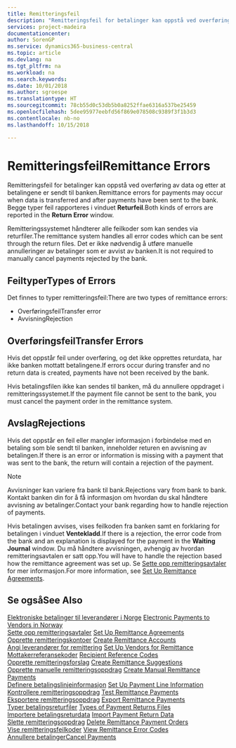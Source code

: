 ```yaml
---
title: Remitteringsfeil
description: "Remitteringsfeil for betalinger kan oppstå ved overføring av data og etter at betalingene er sendt til banken. Begge typer feil rapporteres i vinduet **Returfeil**."
services: project-madeira
documentationcenter: 
author: SorenGP
ms.service: dynamics365-business-central
ms.topic: article
ms.devlang: na
ms.tgt_pltfrm: na
ms.workload: na
ms.search.keywords: 
ms.date: 10/01/2018
ms.author: sgroespe
ms.translationtype: HT
ms.sourcegitcommit: 78cb55d0c53db5b0a8252ffae6316a537be25459
ms.openlocfilehash: 5dee95977eebfd56f869e078508c9389f3f1b3d3
ms.contentlocale: nb-no
ms.lasthandoff: 10/15/2018

---
```

# <a name="remittance-errors"></a><span data-ttu-id="da416-104">Remitteringsfeil</span><span class="sxs-lookup"><span data-stu-id="da416-104">Remittance Errors</span></span>
<span data-ttu-id="da416-105">Remitteringsfeil for betalinger kan oppstå ved overføring av data og etter at betalingene er sendt til banken.</span><span class="sxs-lookup"><span data-stu-id="da416-105">Remittance errors for payments may occur when data is transferred and after payments have been sent to the bank.</span></span> <span data-ttu-id="da416-106">Begge typer feil rapporteres i vinduet **Returfeil**.</span><span class="sxs-lookup"><span data-stu-id="da416-106">Both kinds of errors are reported in the **Return Error** window.</span></span>  

<span data-ttu-id="da416-107">Remitteringssystemet håndterer alle feilkoder som kan sendes via returfiler.</span><span class="sxs-lookup"><span data-stu-id="da416-107">The remittance system handles all error codes which can be sent through the return files.</span></span> <span data-ttu-id="da416-108">Det er ikke nødvendig å utføre manuelle annulleringer av betalinger som er avvist av banken.</span><span class="sxs-lookup"><span data-stu-id="da416-108">It is not required to manually cancel payments rejected by the bank.</span></span>  

## <a name="types-of-errors"></a><span data-ttu-id="da416-109">Feiltyper</span><span class="sxs-lookup"><span data-stu-id="da416-109">Types of Errors</span></span>  
<span data-ttu-id="da416-110">Det finnes to typer remitteringsfeil:</span><span class="sxs-lookup"><span data-stu-id="da416-110">There are two types of remittance errors:</span></span>  

- <span data-ttu-id="da416-111">Overføringsfeil</span><span class="sxs-lookup"><span data-stu-id="da416-111">Transfer error</span></span>  
- <span data-ttu-id="da416-112">Avvisning</span><span class="sxs-lookup"><span data-stu-id="da416-112">Rejection</span></span>  

## <a name="transfer-errors"></a><span data-ttu-id="da416-113">Overføringsfeil</span><span class="sxs-lookup"><span data-stu-id="da416-113">Transfer Errors</span></span>  
<span data-ttu-id="da416-114">Hvis det oppstår feil under overføring, og det ikke opprettes returdata, har ikke banken mottatt betalingene.</span><span class="sxs-lookup"><span data-stu-id="da416-114">If errors occur during transfer and no return data is created, payments have not been received by the bank.</span></span>  

<span data-ttu-id="da416-115">Hvis betalingsfilen ikke kan sendes til banken, må du annullere oppdraget i remitteringssystemet.</span><span class="sxs-lookup"><span data-stu-id="da416-115">If the payment file cannot be sent to the bank, you must cancel the payment order in the remittance system.</span></span>  

## <a name="rejections"></a><span data-ttu-id="da416-116">Avslag</span><span class="sxs-lookup"><span data-stu-id="da416-116">Rejections</span></span>  
<span data-ttu-id="da416-117">Hvis det oppstår en feil eller mangler informasjon i forbindelse med en betaling som ble sendt til banken, inneholder returen en avvisning av betalingen.</span><span class="sxs-lookup"><span data-stu-id="da416-117">If there is an error or information is missing with a payment that was sent to the bank, the return will contain a rejection of the payment.</span></span>  

> [!NOTE]  
>  <span data-ttu-id="da416-118">Avvisninger kan variere fra bank til bank.</span><span class="sxs-lookup"><span data-stu-id="da416-118">Rejections vary from bank to bank.</span></span> <span data-ttu-id="da416-119">Kontakt banken din for å få informasjon om hvordan du skal håndtere avvisning av betalinger.</span><span class="sxs-lookup"><span data-stu-id="da416-119">Contact your bank regarding how to handle rejection of payments.</span></span>  

<span data-ttu-id="da416-120">Hvis betalingen avvises, vises feilkoden fra banken samt en forklaring for betalingen i vinduet **Ventekladd**.</span><span class="sxs-lookup"><span data-stu-id="da416-120">If there is a rejection, the error code from the bank and an explanation is displayed for the payment in the **Waiting Journal** window.</span></span> <span data-ttu-id="da416-121">Du må håndtere avvisningen, avhengig av hvordan remitteringsavtalen er satt opp.</span><span class="sxs-lookup"><span data-stu-id="da416-121">You will have to handle the rejection based how the remittance agreement was set up.</span></span> <span data-ttu-id="da416-122">Se [Sette opp remitteringsavtaler](how-to-set-up-remittance-agreements.md) for mer informasjon.</span><span class="sxs-lookup"><span data-stu-id="da416-122">For more information, see [Set Up Remittance Agreements](how-to-set-up-remittance-agreements.md).</span></span>  

## <a name="see-also"></a><span data-ttu-id="da416-123">Se også</span><span class="sxs-lookup"><span data-stu-id="da416-123">See Also</span></span>  
 <span data-ttu-id="da416-124">[Elektroniske betalinger til leverandører i Norge](electronic-payments-to-vendors-in-norway.md) </span><span class="sxs-lookup"><span data-stu-id="da416-124">[Electronic Payments to Vendors in Norway](electronic-payments-to-vendors-in-norway.md) </span></span>  
 <span data-ttu-id="da416-125">[Sette opp remitteringsavtaler](how-to-set-up-remittance-agreements.md) </span><span class="sxs-lookup"><span data-stu-id="da416-125">[Set Up Remittance Agreements](how-to-set-up-remittance-agreements.md) </span></span>  
 <span data-ttu-id="da416-126">[Opprette remitteringskontoer](how-to-create-remittance-accounts.md) </span><span class="sxs-lookup"><span data-stu-id="da416-126">[Create Remittance Accounts](how-to-create-remittance-accounts.md) </span></span>  
 <span data-ttu-id="da416-127">[Angi leverandører for remittering](how-to-set-up-vendors-for-remittance.md) </span><span class="sxs-lookup"><span data-stu-id="da416-127">[Set Up Vendors for Remittance](how-to-set-up-vendors-for-remittance.md) </span></span>  
 <span data-ttu-id="da416-128">[Mottakerreferansekoder](recipient-reference-codes.md) </span><span class="sxs-lookup"><span data-stu-id="da416-128">[Recipient Reference Codes](recipient-reference-codes.md) </span></span>  
 <span data-ttu-id="da416-129">[Opprette remitteringsforslag](how-to-create-remittance-suggestions.md) </span><span class="sxs-lookup"><span data-stu-id="da416-129">[Create Remittance Suggestions](how-to-create-remittance-suggestions.md) </span></span>  
 <span data-ttu-id="da416-130">[Opprette manuelle remitteringsoppdrag](how-to-create-manual-remittance-payments.md) </span><span class="sxs-lookup"><span data-stu-id="da416-130">[Create Manual Remittance Payments](how-to-create-manual-remittance-payments.md) </span></span>  
 <span data-ttu-id="da416-131">[Definere betalingslinjeinformasjon](how-to-set-up-payment-line-information.md) </span><span class="sxs-lookup"><span data-stu-id="da416-131">[Set Up Payment Line Information](how-to-set-up-payment-line-information.md) </span></span>  
 <span data-ttu-id="da416-132">[Kontrollere remitteringsoppdrag](how-to-test-remittance-payments.md) </span><span class="sxs-lookup"><span data-stu-id="da416-132">[Test Remittance Payments](how-to-test-remittance-payments.md) </span></span>  
 <span data-ttu-id="da416-133">[Eksportere remitteringsoppdrag](how-to-export-remittance-payments.md) </span><span class="sxs-lookup"><span data-stu-id="da416-133">[Export Remittance Payments](how-to-export-remittance-payments.md) </span></span>  
 <span data-ttu-id="da416-134">[Typer betalingsreturfiler](types-of-payment-returns-files.md) </span><span class="sxs-lookup"><span data-stu-id="da416-134">[Types of Payment Returns Files](types-of-payment-returns-files.md) </span></span>  
 <span data-ttu-id="da416-135">[Importere betalingsreturdata](how-to-import-payment-return-data.md) </span><span class="sxs-lookup"><span data-stu-id="da416-135">[Import Payment Return Data](how-to-import-payment-return-data.md) </span></span>  
 <span data-ttu-id="da416-136">[Slette remitteringsoppdrag](how-to-delete-remittance-payment-orders.md) </span><span class="sxs-lookup"><span data-stu-id="da416-136">[Delete Remittance Payment Orders](how-to-delete-remittance-payment-orders.md) </span></span>  
 <span data-ttu-id="da416-137">[Vise remitteringsfeilkoder](how-to-view-remittance-error-codes.md) </span><span class="sxs-lookup"><span data-stu-id="da416-137">[View Remittance Error Codes](how-to-view-remittance-error-codes.md) </span></span>  
 [<span data-ttu-id="da416-138">Annullere betalinger</span><span class="sxs-lookup"><span data-stu-id="da416-138">Cancel Payments</span></span>](how-to-cancel-payments.md)

